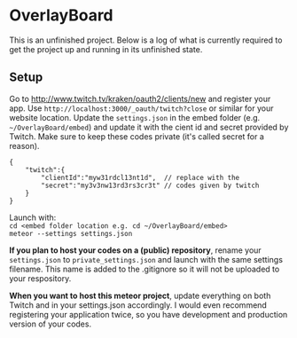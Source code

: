 # OverlayBoard
This is an unfinished project. Below is a log of what is currently required to get the project up and running in its unfinished state.
## Setup
Go to http://www.twitch.tv/kraken/oauth2/clients/new and register your app.  Use ``http://localhost:3000/_oauth/twitch?close`` or similar for your website location.
Update the ``settings.json`` in the embed folder (e.g. ``~/OverlayBoard/embed``) and update it with the cient id and secret provided by Twitch. Make sure to keep these codes private (it's called secret for a reason).
```
{
    "twitch":{
        "clientId":"myw31rdcl13nt1d",  // replace with the 
        "secret":"my3v3nw13rd3rs3cr3t" // codes given by twitch
    }
}
```

Launch with:  
``cd <embed folder location e.g. cd ~/OverlayBoard/embed>``  
``meteor --settings settings.json``

__If you plan to host your codes on a (public) repository__, rename your ``settings.json`` to ``private_settings.json`` and launch with the same settings filename. This name is added to the .gitignore so it will not be uploaded to your respository.

__When you want to host this meteor project__, update everything on both Twitch and in your settings.json accordingly. I would even recommend registering your application twice, so you have development and production version of your codes.